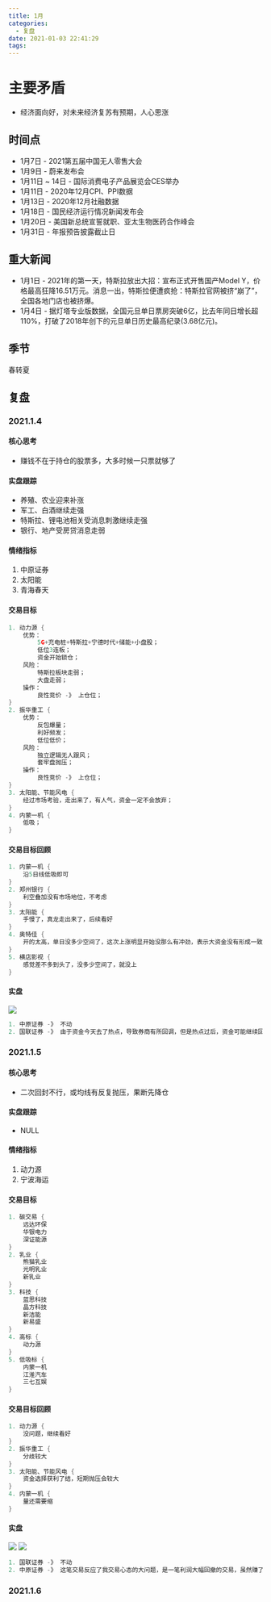 ```yaml
---
title: 1月
categories:
  - 复盘
date: 2021-01-03 22:41:29
tags:
---
```

# 主要矛盾
* 经济面向好，对未来经济复苏有预期，人心思涨

## 时间点
* 1月7日 - 2021第五届中国无人零售大会
* 1月9日 - 蔚来发布会
* 1月11日 ~ 14日 - 国际消费电子产品展览会CES举办
* 1月11日 - 2020年12月CPI、PPI数据
* 1月13日 - 2020年12月社融数据
* 1月18日 - 国民经济运行情况新闻发布会
* 1月20日 - 美国新总统宣誓就职、亚太生物医药合作峰会
* 1月31日 - 年报预告披露截止日

## 重大新闻
* 1月1日 - 2021年的第一天，特斯拉放出大招：宣布正式开售国产Model Y，价格最高狂降16.51万元。消息一出，特斯拉便遭疯抢：特斯拉官网被挤“崩了”，全国各地门店也被挤爆。
* 1月4日 - 据灯塔专业版数据，全国元旦单日票房突破6亿，比去年同日增长超110%，打破了2018年创下的元旦单日历史最高纪录(3.68亿元)。

## 季节
春转夏

## 复盘

### 2021.1.4

#### 核心思考
- 赚钱不在于持仓的股票多，大多时候一只票就够了

#### 实盘跟踪
- 养殖、农业迎来补涨
- 军工、白酒继续走强
- 特斯拉、锂电池相关受消息刺激继续走强
- 银行、地产受房贷消息走弱

#### 情绪指标
1. 中原证券
2. 太阳能
3. 青海春天

#### 交易目标

```go
1. 动力源 {
    优势：
        5G+充电桩+特斯拉+宁德时代+储能+小盘股；
        低位3连板；
        资金开始锁仓；
    风险：
        特斯拉板块走弱；
        大盘走弱；
    操作：
        良性竞价 -》 上仓位；
}
2. 振华重工 {
    优势：
        反包爆量；
        利好频发；
        低位低价；
    风险：
        独立逻辑无人跟风；
        套牢盘抛压；
    操作：
        良性竞价 -》 上仓位；
}
3. 太阳能、节能风电 {
    经过市场考验，走出来了，有人气，资金一定不会放弃；
}
4. 内蒙一机 {
    低吸；
}
```

#### 交易目标回顾
```go
1. 内蒙一机 {
    沿5日线低吸即可
}
2. 郑州银行 {
    利空叠加没有市场地位，不考虑
}
3. 太阳能 {
    手慢了，真龙走出来了，后续看好
}
4. 奥特佳 {
    开的太高，单日没多少空间了，这次上涨明显开始没那么有冲劲，表示大资金没有形成一致看好
}
5. 横店影视 {
    感觉差不多到头了，没多少空间了，就没上
}
```

#### 实盘
![](./2021.1.4.cc.png)

```go
1. 中原证券 -》 不动
2. 国联证券 -》 由于资金今天去了热点，导致券商有所回调，但是热点过后，资金可能继续回流券商，先拿着看
```

### 2021.1.5

#### 核心思考
- 二次回封不行，或均线有反复抛压，果断先降仓

#### 实盘跟踪
- NULL

#### 情绪指标
1. 动力源
2. 宁波海运

#### 交易目标

```go
1. 碳交易 {
    远达环保
    华银电力
    深证能源
}
2. 乳业 {
    熊猫乳业
    光明乳业
    新乳业
}
3. 科技 {
    蓝思科技
    晶方科技
    新洁能
    新易盛
}
4. 高标 {
    动力源
}
5. 低吸标 {
    内蒙一机
    江淮汽车
    三七互娱
}
```

#### 交易目标回顾
```go
1. 动力源 {
    没问题，继续看好
}
2. 振华重工 {
    分歧较大
}
3. 太阳能、节能风电 {
    资金选择获利了结，短期抛压会较大
}
4. 内蒙一机 {
    量还需要缩
}
```

#### 实盘
![](./2021.1.5.cc.png)
![](./2021.1.5.cj.png)

```go
1. 国联证券 -》 不动
2. 中原证券 -》 这笔交易反应了我交易心态的大问题，是一笔利润大幅回撤的交易，虽然赚了钱，但可以说是耻辱的交易，我需要深刻反思我的交易中的问题
```

### 2021.1.6